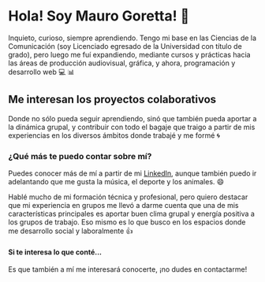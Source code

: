 # Hola! Soy Mauro Goretta! 👋

Inquieto, curioso, siempre aprendiendo. Tengo mi base en las Ciencias de la Comunicación (soy Licenciado egresado de la Universidad con título de grado), pero luego me fuí expandiendo, mediante cursos y prácticas hacia las áreas de producción audiovisual, gráfica, y ahora, programación y desarrollo web 💻 📊  

## Me interesan los proyectos colaborativos

Donde no sólo pueda seguir aprendiendo, sinó que también pueda aportar a la dinámica grupal, y contribuir con todo el bagaje que traigo a partir de mis experiencias en los diversos ámbitos donde trabajé y me formé 🌀

### ¿Qué más te puedo contar sobre mí?

Puedes conocer más de mí a partir de mi [LinkedIn](https://www.linkedin.com/in/mauro-goretta/), aunque también puedo ir adelantando que me gusta la música, el deporte y los animales. 😄

Hablé mucho de mi formación técnica y profesional, pero quiero destacar que mi experiencia en grupos me llevó a darme cuenta que una de mis características principales es aportar buen clima grupal y energía positiva a los grupos de trabajo. Eso mismo es lo que busco en los espacios donde me desarrollo social y laboralmente 👍

#### Si te interesa lo que conté...

Es que también a mí me interesará conocerte, ¡no dudes en contactarme! 

